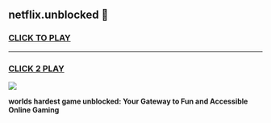 
## netflix.unblocked 👋
<h3>
<a href="https://premium.freeplayer.one?title=netflix.unblocked&ref=14F">CLICK TO PLAY</a></h3>
<hr>

<h3>
<a href="https://premium.freeplayer.one?title=netflix.unblocked&ref=14F">CLICK 2 PLAY</a>
  
</h3>

<a href="https://premium.freeplayer.one?title=netflix.unblocked&ref=12F/"><img src="https://clearcache.store/games.png"></a>


**worlds hardest game unblocked: Your Gateway to Fun and Accessible Online Gaming**
